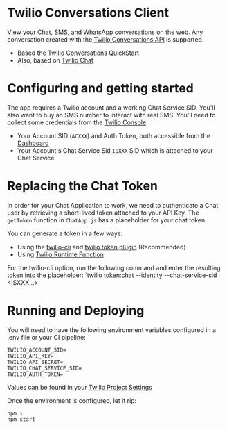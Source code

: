 # Twilio Conversations Client

View your Chat, SMS, and WhatsApp conversations on the web. Any conversation created with the [Twilio Conversations API](https://www.twilio.com/docs/conversations/api) is supported.
* Based the [Twilio Conversations QuickStart](https://www.twilio.com/docs/conversations/quickstart)
* Also, based on [Twilio Chat](https://www.twilio.com/docs/chat)

# Configuring and getting started

The app requires a Twilio account and a working Chat Service SID. You'll also want to buy an SMS number to interact with real SMS.
You'll need to collect some credentials from the [Twilio Console](https://www.twilio.com/console):
* Your Account SID (`ACXXX`) and Auth Token, both accessible from the [Dashboard](https://twilio.com/console/dashboard)
* Your Account's Chat Service Sid `ISXXX` SID which is attached to your Chat Service

# Replacing the Chat Token
In order for your Chat Application to work, we need to authenticate a Chat user by retrieving a short-lived token attached to your API Key. The `getToken` function in `ChatApp.js` has a placeholder for your chat token.

You can generate a token in a few ways:
* Using the [twilio-cli](https://www.twilio.com/docs/twilio-cli/quickstart) and [twilio token plugin](https://github.com/twilio-labs/plugin-token) (Recommended)
* Using [Twilio Runtime Function](https://www.twilio.com/docs/runtime/functions)

 For the twilio-cli option, run the following command and enter the resulting token into the placeholder:
 `twilio token:chat --identity <The test chat username> --chat-service-sid <ISXXX...>

# Running and Deploying

You will need to have the following environment variables configured in a .env file or your CI pipeline:

```
TWILIO_ACCOUNT_SID=
TWILIO_API_KEY=
TWILIO_API_SECRET=
TWILIO_CHAT_SERVICE_SID=
TWILIO_AUTH_TOKEN=
```
Values can be found in your [Twilio Project Settings](https://www.twilio.com/console/project/settings)

Once the environment is configured, let it rip:
```
npm i
npm start
```
